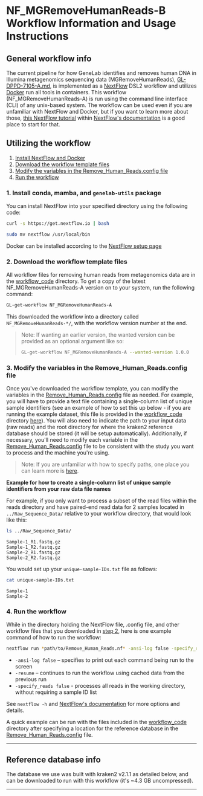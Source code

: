 # NF_MGRemoveHumanReads-B Workflow Information and Usage Instructions


## General workflow info
The current pipeline for how GeneLab identifies and removes human DNA in Illumina metagenomics sequencing data (MGRemoveHumanReads), [GL-DPPD-7105-A.md](../../Pipeline_GL-DPPD-7105_Versions/GL-DPPD-7105-A.md), is implemented as a [NextFlow](https://www.nextflow.io/docs/stable/index.html) DSL2 workflow and utilizes [Docker](https://www.docker.com/) run all tools in containers. This workflow (NF_MGRemoveHumanReads-A) is run using the command line interface (CLI) of any unix-based system. The workflow can be used even if you are unfamiliar with NextFlow and Docker, but if you want to learn more about those, [this NextFlow tutorial](https://training.nextflow.io/basic_training/) within [NextFlow's documentation](https://www.nextflow.io/docs/stable/index.html) is a good place to start for that.

## Utilizing the workflow

1. [Install NextFlow and Docker](#1-install-NextFlow-Docker)  
2. [Download the workflow template files](#2-download-the-workflow-template-files)  
3. [Modify the variables in the Remove_Human_Reads.config file](#3-modify-the-variables-in-the-config-file)  
4. [Run the workflow](#4-run-the-workflow)  

### 1. Install conda, mamba, and `genelab-utils` package
You can install NextFlow into your specified directory using the following code:

```bash
curl -s https://get.nextflow.io | bash

sudo mv nextflow /usr/local/bin
```

Docker can be installed according to the [NextFlow setup page](https://training.nextflow.io/basic_training/)



### 2. Download the workflow template files
All workflow files for removing human reads from metagenomics data are in the [workflow_code](workflow_code) directory. To get a copy of the latest NF_MGRemoveHumanReads-A version on to your system, run the following command:

```bash
GL-get-workflow NF_MGRemoveHumanReads-A
```

This downloaded the workflow into a directory called `NF_MGRemoveHumanReads-*/`, with the workflow version number at the end.

> Note: If wanting an earlier version, the wanted version can be provided as an optional argument like so:
> ```bash
> GL-get-workflow NF_MGRemoveHumanReads-A --wanted-version 1.0.0
> ```

### 3. Modify the variables in the Remove_Human_Reads.config file
Once you've downloaded the workflow template, you can modify the variables in the [Remove_Human_Reads.config](workflow_code/Remove_Human_Reads.config) file as needed. For example, you will have to provide a text file containing a single-column list of unique sample identifiers (see an example of how to set this up below - if you are running the example dataset, this file is provided in the [workflow_code](workflow_code) directory [here](workflow_code/unique-sample-IDs.txt)). You will also need to indicate the path to your input data (raw reads) and the root directory for where the kraken2 reference database should be stored (it will be setup automatically). Additionally, if necessary, you'll need to modify each variable in the [Remove_Human_Reads.config](workflow_code/Remove_Human_Reads.config) file to be consistent with the study you want to process and the machine you're using. 

> Note: If you are unfamiliar with how to specify paths, one place you can learn more is [here](https://astrobiomike.github.io/unix/getting-started#the-unix-file-system-structure).  

**Example for how to create a single-column list of unique sample identifiers from your raw data file names**

For example, if you only want to process a subset of the read files within the reads directory and have paired-end read data for 2 samples located in `../Raw_Sequence_Data/` relative to your workflow directory, that would look like this:

```bash
ls ../Raw_Sequence_Data/
```

```
Sample-1_R1.fastq.gz
Sample-1_R2.fastq.gz
Sample-2_R1.fastq.gz
Sample-2_R2.fastq.gz
```

You would set up your `unique-sample-IDs.txt` file as follows:

```bash
cat unique-sample-IDs.txt
```

```
Sample-1
Sample-2
```

### 4. Run the workflow

While in the directory holding the NextFlow file, .config file, and other workflow files that you downloaded in [step 2](#2-download-the-workflow-template-files), here is one example command of how to run the workflow:

```bash
nextflow run *path/to/Remove_Human_Reads.nf* -ansi-log false -specify_reads false
```

* `-ansi-log false` – specifies to print out each command being run to the screen
* `-resume` – continues to run the workflow using cached data from the previous run
* `-specify_reads false` - processes all reads in the working directory, without requiring a sample ID list


See `nextflow -h` and [NextFlow's documentation](https://www.nextflow.io/docs/master/index.html) for more options and details.

A quick example can be run with the files included in the [workflow_code](workflow_code) directory after specifying a location for the reference database in the [Remove_Human_Reads.config](workflow_code/Remove_Human_Reads.config) file.

---

## Reference database info
The database we use was built with kraken2 v2.1.1 as detailed below, and can be downloaded to run with this workflow (it's ~4.3 GB uncompressed).

---
